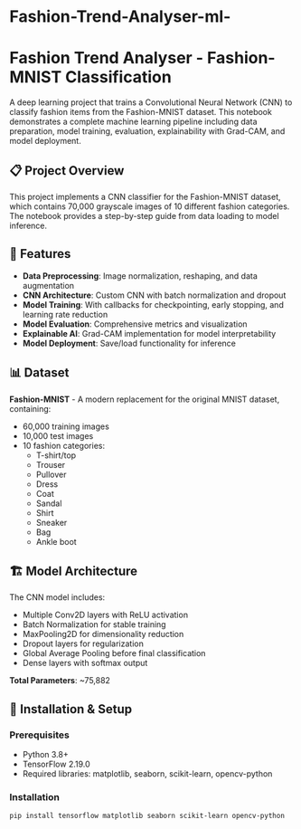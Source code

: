 # Fashion-Trend-Analyser-ml-
# Fashion Trend Analyser - Fashion-MNIST Classification

A deep learning project that trains a Convolutional Neural Network (CNN) to classify fashion items from the Fashion-MNIST dataset. This notebook demonstrates a complete machine learning pipeline including data preparation, model training, evaluation, explainability with Grad-CAM, and model deployment.

## 📋 Project Overview

This project implements a CNN classifier for the Fashion-MNIST dataset, which contains 70,000 grayscale images of 10 different fashion categories. The notebook provides a step-by-step guide from data loading to model inference.

## 🎯 Features

- **Data Preprocessing**: Image normalization, reshaping, and data augmentation
- **CNN Architecture**: Custom CNN with batch normalization and dropout
- **Model Training**: With callbacks for checkpointing, early stopping, and learning rate reduction
- **Model Evaluation**: Comprehensive metrics and visualization
- **Explainable AI**: Grad-CAM implementation for model interpretability
- **Model Deployment**: Save/load functionality for inference

## 📊 Dataset

**Fashion-MNIST** - A modern replacement for the original MNIST dataset, containing:
- 60,000 training images
- 10,000 test images
- 10 fashion categories:
  - T-shirt/top
  - Trouser
  - Pullover
  - Dress
  - Coat
  - Sandal
  - Shirt
  - Sneaker
  - Bag
  - Ankle boot

## 🏗️ Model Architecture

The CNN model includes:
- Multiple Conv2D layers with ReLU activation
- Batch Normalization for stable training
- MaxPooling2D for dimensionality reduction
- Dropout layers for regularization
- Global Average Pooling before final classification
- Dense layers with softmax output

**Total Parameters**: ~75,882

## 🚀 Installation & Setup

### Prerequisites
- Python 3.8+
- TensorFlow 2.19.0
- Required libraries: matplotlib, seaborn, scikit-learn, opencv-python

### Installation
```bash
pip install tensorflow matplotlib seaborn scikit-learn opencv-python
